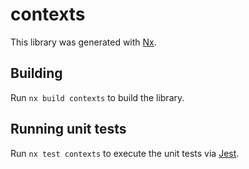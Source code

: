 # contexts

This library was generated with [Nx](https://nx.dev).

## Building

Run `nx build contexts` to build the library.

## Running unit tests

Run `nx test contexts` to execute the unit tests via [Jest](https://jestjs.io).
